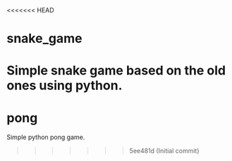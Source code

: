 <<<<<<< HEAD
# snake_game
Simple snake game based on the old ones using python.
=======
# pong
Simple python pong game.
>>>>>>> 5ee481d (Initial commit)
